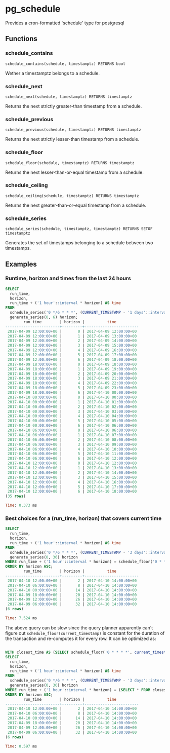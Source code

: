 # pg_schedule

Provides a cron-formatted 'schedule' type for postgresql



## Functions

### schedule_contains

`schedule_contains(schedule, timestamptz) RETURNS bool`

Wether a timestamptz belongs to a schedule.

### schedule_next

`schedule_next(schedule, timestamptz) RETURNS timestamptz`

Returns the next strictly greater-than timestamp from a schedule.

### schedule_previous

`schedule_previous(schedule, timestamptz) RETURNS timestamptz`

Returns the next strictly lesser-than timestamp from a schedule.

### schedule_floor

`schedule_floor(schedule, timestamptz) RETURNS timestamptz`

Returns the next lesser-than-or-equal timestamp from a schedule.


### schedule_ceiling

`schedule_ceiling(schedule, timestamptz) RETURNS timestamptz`

Returns the next greater-than-or-equal timestamp from a schedule.

### schedule_series

`schedule_series(schedule, timestamptz, timestamptz) RETURNS SETOF timestamptz`


Generates the set of timestamps belonging to a schedule between two timestamps.

## Examples

### Runtime, horizon and times from the last 24 hours


```sql
SELECT                                                                                                                                                                                         
  run_time,
  horizon,
  run_time + ('1 hour'::interval * horizon) AS time
FROM 
  schedule_series('0 */6 * * *', (CURRENT_TIMESTAMP - '1 days'::interval), CURRENT_TIMESTAMP) run_time,
  generate_series(0, 6) horizon;
        run_time        | horizon |          time          
------------------------+---------+------------------------
 2017-04-09 12:00:00+00 |       0 | 2017-04-09 12:00:00+00
 2017-04-09 12:00:00+00 |       1 | 2017-04-09 13:00:00+00
 2017-04-09 12:00:00+00 |       2 | 2017-04-09 14:00:00+00
 2017-04-09 12:00:00+00 |       3 | 2017-04-09 15:00:00+00
 2017-04-09 12:00:00+00 |       4 | 2017-04-09 16:00:00+00
 2017-04-09 12:00:00+00 |       5 | 2017-04-09 17:00:00+00
 2017-04-09 12:00:00+00 |       6 | 2017-04-09 18:00:00+00
 2017-04-09 18:00:00+00 |       0 | 2017-04-09 18:00:00+00
 2017-04-09 18:00:00+00 |       1 | 2017-04-09 19:00:00+00
 2017-04-09 18:00:00+00 |       2 | 2017-04-09 20:00:00+00
 2017-04-09 18:00:00+00 |       3 | 2017-04-09 21:00:00+00
 2017-04-09 18:00:00+00 |       4 | 2017-04-09 22:00:00+00
 2017-04-09 18:00:00+00 |       5 | 2017-04-09 23:00:00+00
 2017-04-09 18:00:00+00 |       6 | 2017-04-10 00:00:00+00
 2017-04-10 00:00:00+00 |       0 | 2017-04-10 00:00:00+00
 2017-04-10 00:00:00+00 |       1 | 2017-04-10 01:00:00+00
 2017-04-10 00:00:00+00 |       2 | 2017-04-10 02:00:00+00
 2017-04-10 00:00:00+00 |       3 | 2017-04-10 03:00:00+00
 2017-04-10 00:00:00+00 |       4 | 2017-04-10 04:00:00+00
 2017-04-10 00:00:00+00 |       5 | 2017-04-10 05:00:00+00
 2017-04-10 00:00:00+00 |       6 | 2017-04-10 06:00:00+00
 2017-04-10 06:00:00+00 |       0 | 2017-04-10 06:00:00+00
 2017-04-10 06:00:00+00 |       1 | 2017-04-10 07:00:00+00
 2017-04-10 06:00:00+00 |       2 | 2017-04-10 08:00:00+00
 2017-04-10 06:00:00+00 |       3 | 2017-04-10 09:00:00+00
 2017-04-10 06:00:00+00 |       4 | 2017-04-10 10:00:00+00
 2017-04-10 06:00:00+00 |       5 | 2017-04-10 11:00:00+00
 2017-04-10 06:00:00+00 |       6 | 2017-04-10 12:00:00+00
 2017-04-10 12:00:00+00 |       0 | 2017-04-10 12:00:00+00
 2017-04-10 12:00:00+00 |       1 | 2017-04-10 13:00:00+00
 2017-04-10 12:00:00+00 |       2 | 2017-04-10 14:00:00+00
 2017-04-10 12:00:00+00 |       3 | 2017-04-10 15:00:00+00
 2017-04-10 12:00:00+00 |       4 | 2017-04-10 16:00:00+00
 2017-04-10 12:00:00+00 |       5 | 2017-04-10 17:00:00+00
 2017-04-10 12:00:00+00 |       6 | 2017-04-10 18:00:00+00
(35 rows)

Time: 0.373 ms
```

### Best choices for a (run_time, horizon) that covers current time


```sql
SELECT
  run_time,
  horizon,
  run_time + ('1 hour'::interval * horizon) AS time
FROM 
  schedule_series('0 */6 * * *', (CURRENT_TIMESTAMP - '3 days'::interval), CURRENT_TIMESTAMP) run_time,
  generate_series(0, 36) horizon
WHERE run_time + ('1 hour'::interval * horizon) = schedule_floor('0 * * * *', CURRENT_TIMESTAMP)
ORDER BY horizon ASC;
        run_time        | horizon |          time          
------------------------+---------+------------------------
 2017-04-10 12:00:00+00 |       2 | 2017-04-10 14:00:00+00
 2017-04-10 06:00:00+00 |       8 | 2017-04-10 14:00:00+00
 2017-04-10 00:00:00+00 |      14 | 2017-04-10 14:00:00+00
 2017-04-09 18:00:00+00 |      20 | 2017-04-10 14:00:00+00
 2017-04-09 12:00:00+00 |      26 | 2017-04-10 14:00:00+00
 2017-04-09 06:00:00+00 |      32 | 2017-04-10 14:00:00+00
(6 rows)

Time: 7.524 ms
```

The above query can be slow since the query planner apparently
can't figure out `schedule_floor(current_timestamp)` is constant
for the duration of the transaction and re-computes it for every row. 
It can be optimized as:

```sql

WITH closest_time AS (SELECT schedule_floor('0 * * * *', current_timestamp))
SELECT
  run_time,
  horizon,
  run_time + ('1 hour'::interval * horizon) AS time
FROM 
  schedule_series('0 */6 * * *', (CURRENT_TIMESTAMP - '3 days'::interval), CURRENT_TIMESTAMP) run_time,
  generate_series(0, 36) horizon
WHERE run_time + ('1 hour'::interval * horizon) = (SELECT * FROM closest_time)
ORDER BY horizon ASC;
        run_time        | horizon |          time          
------------------------+---------+------------------------
 2017-04-10 12:00:00+00 |       2 | 2017-04-10 14:00:00+00
 2017-04-10 06:00:00+00 |       8 | 2017-04-10 14:00:00+00
 2017-04-10 00:00:00+00 |      14 | 2017-04-10 14:00:00+00
 2017-04-09 18:00:00+00 |      20 | 2017-04-10 14:00:00+00
 2017-04-09 12:00:00+00 |      26 | 2017-04-10 14:00:00+00
 2017-04-09 06:00:00+00 |      32 | 2017-04-10 14:00:00+00
(6 rows)

Time: 0.597 ms
```
